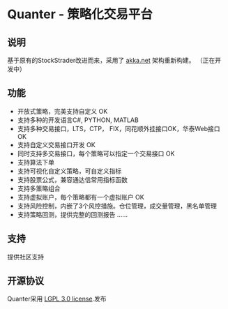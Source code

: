 # Quanter - 策略化交易平台 #
## 说明 
基于原有的StockStrader改进而来，采用了 [akka.net](https://github.com/akkadotnet) 架构重新构建。
（正在开发中）

## 功能
*	开放式策略，完美支持自定义 OK
* 支持多种的开发语言C#, PYTHON, MATLAB
* 支持多种交易接口，LTS，CTP， FIX，同花顺外挂接口OK，华泰Web接口 OK
* 支持自定义交易接口开发 OK
* 同时支持多交易接口，每个策略可以指定一个交易接口 OK
* 支持算法下单
* 支持可视化自定义策略，可自定义指标
* 支持股票公式，兼容通达信常用指标函数
* 支持多策略组合
* 支持虚拟账户，每个策略都有一个虚拟账户 OK
* 支持风险控制，内嵌了3个风控措施。仓位管理，成交量管理，黑名单管理
* 支持策略回测，提供完整的回测报告
......

## 支持
提供社区支持

## 开源协议
Quanter采用 [LGPL 3.0 license](../master/LICENSE).发布

